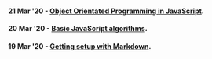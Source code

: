 #### 21 Mar '20 - [Object Orientated Programming in JavaScript](21_march_object_orientated_programming). 

#### 20 Mar '20 - [Basic JavaScript algorithms](20_march_basic_javascript_algorithms). 

#### 19 Mar '20 - [Getting setup with Markdown](19_march_getting_setup_with_markdown). 

